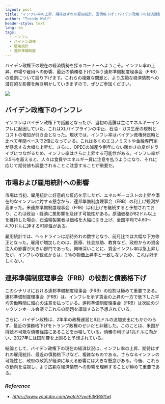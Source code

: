 ```yaml
---
layout: post
title: "インフレ率の上昇、期待はずれの雇用統計、国債格下げ：バイデン政権下の経済課題を紐解く "
author: "Trendy Wolf"
header-style: text
lang: en
tags:
  - インフレ
  - バイデン政権
  - 雇用統計
  - 連邦準備制度
---
```


バイデン政権下の現在の経済情勢を探るコーナーへようこそ。インフレ率の上昇、市場や雇用への影響、最近の債務格下げに伴う連邦準備制度理事会（FRB）の役割について掘り下げます。これらの複雑な問題と、より広範な経済情勢への潜在的な影響を解き明かしていきますので、ぜひご参加ください。

<img
    src="https://i.ytimg.com/vi/eE3KBiSl1wI/hqdefault.jpg"
/>






## バイデン政権下のインフレ

インフレはバイデン政権下で話題となったが、当初の高騰は主にエネルギーインフレに起因していた。これはXLパイプラインの中止、石油・ガス生産の規制とコストの増加が引き金となった。現状では、インフレ率はバイデン政権発足時と比べて年間ベースで2倍になっている。これは多くのエコノミストや金融専門家が懸念する大幅な上昇だ。さらに、OPECの減産や例年にない暖かさの夏がドライブにつながるため、インフレ率はさらに上昇する可能性がある。インフレ率が3.5％を超えると、人々は食費やエネルギー費に注意を払うようになり、それに応じて期待値も調整されることに注意することが重要だ。



## 市場および雇用統計への影響

市場は当初、雇用統計に好意的な反応を示したが、エネルギーコストの上昇や潜在的なインフレに対する懸念から、連邦準備制度理事会（FRB）の利上げ観測が高まった。米連邦準備制度理事会（FRB）は利上げを継続すると予想されており、これは政治・経済に悪影響を及ぼす可能性がある。原油価格が82ドル以上を維持した場合、石油精製業者は価格を大幅に引き上げ、全国平均で4.60～4.70ドルに達する可能性がある。

雇用統計では、ヘッドラインは期待外れの数字となり、前月比では大幅な下方修正となった。雇用が増加したのは、医療、社会扶助、教育など、政府からの資金注入の影響が大きい部門であった。興味深いことに、賃金インフレ率は急上昇したが、インフレの観点からは、2％の物価上昇率と一致しないため、これは好ましくない。



## 連邦準備制度理事会（FRB）の役割と債務格下げ

このシナリオにおける連邦準備制度理事会（FRB）の役割は極めて重要である。連邦準備制度理事会（FRB）は、インフレを示す賃金の上昇の一方で低下した平均労働時間に細心の注意を払っている。連邦準備制度理事会（FRB）は次回のジャクソンホール会議でこれらの問題を議論すると予想されている。

さらに、バイデン政権は、2年半の政権運営と6兆ドルの追加支出にもかかわらず、最近の債務格下げをトランプ政権のせいだと非難した。このことは、米国が持続不可能な債務経路にあることを示唆している。債務の利子は1兆ドルに向かい、2027年には国防費を上回ると予想されている。

結論として、バイデン政権下の現在の経済状況は、インフレ率の上昇、期待はずれの雇用統計、最近の債務格下げなど、複雑なものである。さらなるインフレの可能性と、政府の政策が経済に与える影響には大きな懸念がある。今後、これらの動向を注視し、より広範な経済情勢への影響を理解することが極めて重要である。


### _Reference_
- _https://www.youtube.com/watch?v=eE3KBiSl1wI_

